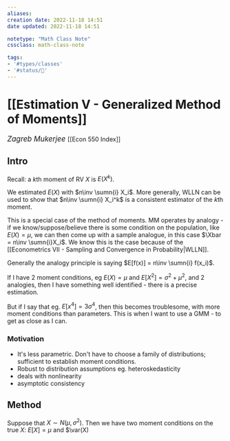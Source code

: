 ```yaml
---
aliases:
creation date: 2022-11-18 14:51
date updated: 2022-11-18 14:51

notetype: "Math Class Note"
cssclass: math-class-note

tags: 
- '#types/classes'
- '#status/🚧'
---
```


# [[Estimation V - Generalized Method of Moments]]
<span style = "font-size:120%"><i >Zagreb Mukerjee </i></span>
[[Econ 550 Index]]


## Intro

Recall: a $k$th moment of RV $X$ is $E(X^k)$. 

We estimated $E(X)$ with $n\inv \sumn{i} X_i$. More generally, WLLN can be used to show that $n\inv \sumn{i} X_i^k$ is a consistent estimator of the $k$th moment. 

This is a special case of the method of moments. MM operates by analogy - if we know/suppose/believe there is some condition on the population, like $E(X) = \mu$, we can then come up with a sample analogue, in this case $\Xbar = n\inv \sumn{i}X_i$. We know this is the case because of the [[Econometrics VII - Sampling and Convergence in Probability|WLLN]]. 

Generally the analogy principle is saying $E[f(x)] = n\inv \sumn{i} f(x_i)$. 

If I have 2 moment conditions, eg $E(X) = \mu$ and $E[X^2] = \sigma^2 + \mu^2$, and 2 analogies, then I have something well identified - there is a precise estimation. 

But if I say that eg. $E[x^4] = 3\sigma^4$, then this becomes troublesome, with more moment conditions than parameters. This is when I want to use a GMM - to get as close as I can. 


### Motivation

- It's less parametric. Don't have to choose a family of distributions; sufficient to establish moment conditions. 
- Robust to distribution assumptions eg. heteroskedasticity
- deals with nonlinearity 
- asymptotic consistency


## Method


Suppose that $X \sim N(\mu, \sigma^2)$. Then we have two moment conditions on the true $X$: $E[X] = \mu$ and $\var(X)